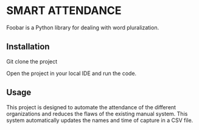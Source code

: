 # SMART ATTENDANCE
 
Foobar is a Python library for dealing with word pluralization.

## Installation

Git clone the project 

Open the project in your local IDE and run the code.

## Usage

This project is designed to automate the attendance of the different organizations and reduces the flaws of the existing manual system. This system automatically updates the names and time of capture in a CSV file. 

